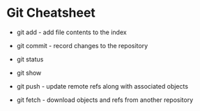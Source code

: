 Git Cheatsheet
==============

- git add     - add file contents to the index
- git commit  - record changes to the repository

- git status
- git show

- git push    - update remote refs along with associated objects
- git fetch   - download objects and refs from another repository
